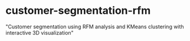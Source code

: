 # customer-segmentation-rfm
"Customer segmentation using RFM analysis and KMeans clustering with interactive 3D visualization"
